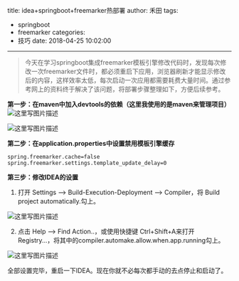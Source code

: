 title: idea+springboot+freemarker热部署
author: 禾田
tags:
  - springboot
  - freemarker
categories:
  - 技巧
date: 2018-04-25 10:02:00
---
> 今天在学习springboot集成freemarker模板引擎修改代码时，发现每次修改一次freemarker文件时，都必须重启下应用，浏览器刷新才能显示修改后的内容，这样效率太低，每次启动一次应用都需要耗费大量时间。通过参考网上的资料终于解决了该问题，将部署步骤整理如下，方便后续参考。

**第一步：在maven中加入devtools的依赖（这里我使用的是maven来管理项目）**
![这里写图片描述](http://img.blog.csdn.net/20170915172654952?watermark/2/text/aHR0cDovL2Jsb2cuY3Nkbi5uZXQvTTIwMTY3MjM4OQ==/font/5a6L5L2T/fontsize/400/fill/I0JBQkFCMA==/dissolve/70/gravity/SouthEast)

![这里写图片描述](http://img.blog.csdn.net/20170915173237914?watermark/2/text/aHR0cDovL2Jsb2cuY3Nkbi5uZXQvTTIwMTY3MjM4OQ==/font/5a6L5L2T/fontsize/400/fill/I0JBQkFCMA==/dissolve/70/gravity/SouthEast)

**第二步：在application.properties中设置禁用模板引擎缓存**

```
spring.freemarker.cache=false
spring.freemarker.settings.template_update_delay=0
```
**第三步：修改IDEA的设置**

1. 打开 Settings --> Build-Execution-Deployment --> Compiler，将 Build project automatically.勾上。

![这里写图片描述](http://img.blog.csdn.net/20170915175046788?watermark/2/text/aHR0cDovL2Jsb2cuY3Nkbi5uZXQvTTIwMTY3MjM4OQ==/font/5a6L5L2T/fontsize/400/fill/I0JBQkFCMA==/dissolve/70/gravity/SouthEast)

2. 点击 Help --> Find Action..，或使用快捷键 Ctrl+Shift+A来打开 Registry...，将其中的compiler.automake.allow.when.app.running勾上。

![这里写图片描述](http://img.blog.csdn.net/20170915175243305?watermark/2/text/aHR0cDovL2Jsb2cuY3Nkbi5uZXQvTTIwMTY3MjM4OQ==/font/5a6L5L2T/fontsize/400/fill/I0JBQkFCMA==/dissolve/70/gravity/SouthEast)

全部设置完毕，重启一下IDEA。现在你就不必每次都手动的去点停止和启动了。